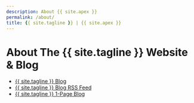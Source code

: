 ```yaml
---
description: About {{ site.apex }}
permalink: /about/
title: {{ site.tagline }} | {{ site.apex }}
---
```

# About The {{ site.tagline }} Website & Blog

- [{{ site.tagline }} Blog](/blog/)
- [{{ site.tagline }} Blog RSS Feed](/feed.xml)
- [{{ site.tagline }} 1-Page Blog](/journal/)
